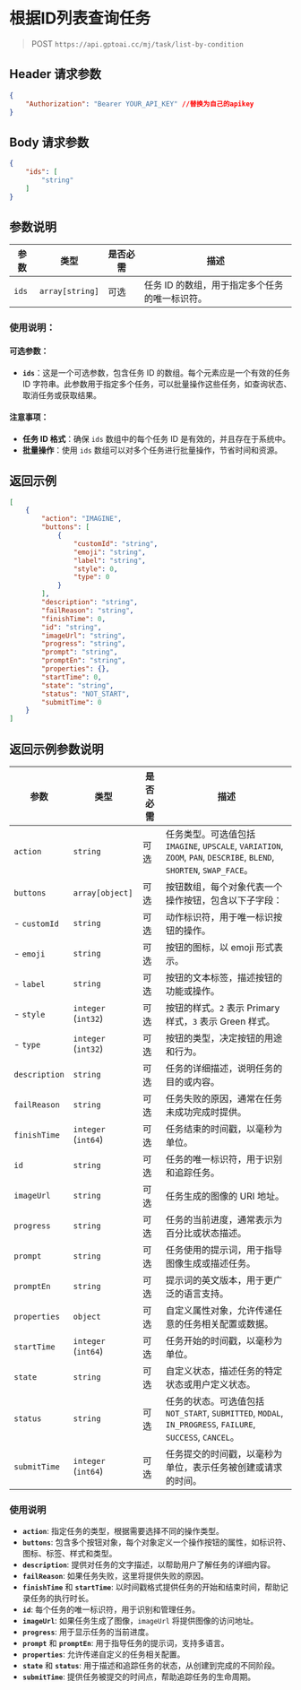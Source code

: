 # 根据ID列表查询任务
>POST `https://api.gptoai.cc/mj/task/list-by-condition`

## Header 请求参数
```json
{
    "Authorization": "Bearer YOUR_API_KEY" //替换为自己的apikey
}
```
## Body 请求参数
```json
{
    "ids": [
        "string"
    ]
}
```
## 参数说明

| 参数   | 类型             | 是否必需 | 描述                  |
|--------|------------------|----------|-----------------------|
| `ids`  | `array[string]`  | 可选     | 任务 ID 的数组，用于指定多个任务的唯一标识符。 |

### 使用说明：

#### 可选参数：

- **`ids`**：这是一个可选参数，包含任务 ID 的数组。每个元素应是一个有效的任务 ID 字符串。此参数用于指定多个任务，可以批量操作这些任务，如查询状态、取消任务或获取结果。

#### 注意事项：

- **任务 ID 格式**：确保 `ids` 数组中的每个任务 ID 是有效的，并且存在于系统中。
- **批量操作**：使用 `ids` 数组可以对多个任务进行批量操作，节省时间和资源。
## 返回示例
```json
[
    {
        "action": "IMAGINE",
        "buttons": [
            {
                "customId": "string",
                "emoji": "string",
                "label": "string",
                "style": 0,
                "type": 0
            }
        ],
        "description": "string",
        "failReason": "string",
        "finishTime": 0,
        "id": "string",
        "imageUrl": "string",
        "progress": "string",
        "prompt": "string",
        "promptEn": "string",
        "properties": {},
        "startTime": 0,
        "state": "string",
        "status": "NOT_START",
        "submitTime": 0
    }
]
```

## 返回示例参数说明

| 参数           | 类型                  | 是否必需 | 描述                                                                                     |
|----------------|-----------------------|----------|------------------------------------------------------------------------------------------|
| `action`       | `string`              | 可选     | 任务类型。可选值包括 `IMAGINE`, `UPSCALE`, `VARIATION`, `ZOOM`, `PAN`, `DESCRIBE`, `BLEND`, `SHORTEN`, `SWAP_FACE`。 |
| `buttons`      | `array[object]`       | 可选     | 按钮数组，每个对象代表一个操作按钮，包含以下子字段：                                      |
| - `customId`   | `string`              | 可选     | 动作标识符，用于唯一标识按钮的操作。                                                     |
| - `emoji`      | `string`              | 可选     | 按钮的图标，以 emoji 形式表示。                                                          |
| - `label`      | `string`              | 可选     | 按钮的文本标签，描述按钮的功能或操作。                                                   |
| - `style`      | `integer` (`int32`)   | 可选     | 按钮的样式。`2` 表示 Primary 样式，`3` 表示 Green 样式。                                  |
| - `type`       | `integer` (`int32`)   | 可选     | 按钮的类型，决定按钮的用途和行为。                                                       |
| `description`  | `string`              | 可选     | 任务的详细描述，说明任务的目的或内容。                                                   |
| `failReason`   | `string`              | 可选     | 任务失败的原因，通常在任务未成功完成时提供。                                             |
| `finishTime`   | `integer` (`int64`)   | 可选     | 任务结束的时间戳，以毫秒为单位。                                                         |
| `id`           | `string`              | 可选     | 任务的唯一标识符，用于识别和追踪任务。                                                   |
| `imageUrl`     | `string`              | 可选     | 任务生成的图像的 URI 地址。                                                              |
| `progress`     | `string`              | 可选     | 任务的当前进度，通常表示为百分比或状态描述。                                             |
| `prompt`       | `string`              | 可选     | 任务使用的提示词，用于指导图像生成或描述任务。                                           |
| `promptEn`     | `string`              | 可选     | 提示词的英文版本，用于更广泛的语言支持。                                                 |
| `properties`   | `object`              | 可选     | 自定义属性对象，允许传递任意的任务相关配置或数据。                                       |
| `startTime`    | `integer` (`int64`)   | 可选     | 任务开始的时间戳，以毫秒为单位。                                                         |
| `state`        | `string`              | 可选     | 自定义状态，描述任务的特定状态或用户定义状态。                                           |
| `status`       | `string`              | 可选     | 任务的状态。可选值包括 `NOT_START`, `SUBMITTED`, `MODAL`, `IN_PROGRESS`, `FAILURE`, `SUCCESS`, `CANCEL`。|
| `submitTime`   | `integer` (`int64`)   | 可选     | 任务提交的时间戳，以毫秒为单位，表示任务被创建或请求的时间。                             |

### 使用说明

- **`action`**: 指定任务的类型，根据需要选择不同的操作类型。
- **`buttons`**: 包含多个按钮对象，每个对象定义一个操作按钮的属性，如标识符、图标、标签、样式和类型。
- **`description`**: 提供对任务的文字描述，以帮助用户了解任务的详细内容。
- **`failReason`**: 如果任务失败，这里将提供失败的原因。
- **`finishTime`** 和 **`startTime`**: 以时间戳格式提供任务的开始和结束时间，帮助记录任务的执行时长。
- **`id`**: 每个任务的唯一标识符，用于识别和管理任务。
- **`imageUrl`**: 如果任务生成了图像，`imageUrl` 将提供图像的访问地址。
- **`progress`**: 用于显示任务的当前进度。
- **`prompt`** 和 **`promptEn`**: 用于指导任务的提示词，支持多语言。
- **`properties`**: 允许传递自定义的任务相关配置。
- **`state`** 和 **`status`**: 用于描述和追踪任务的状态，从创建到完成的不同阶段。
- **`submitTime`**: 提供任务被提交的时间点，帮助追踪任务的生命周期。
